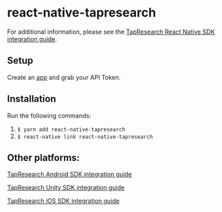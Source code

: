 # react-native-tapresearch

For additional information, please see the [TapResearch React Native SDK integration guide](https://supply-docs.tapresearch.com/docs/react-integration).

## Setup

Create an [app](https://www.tapresearch.com/supplier_dashboard/overview) and grab your API Token.


## Installation
Run the following commands:

1. `$ yarn add react-native-tapresearch`
2. `$ react-native link react-native-tapresearch`

## Other platforms:

[TapResearch Android SDK integration guide](https://supply-docs.tapresearch.com/docs/android-integration)

[TapResearch Unity SDK integration guide](https://supply-docs.tapresearch.com/docs/unity-integration)

[TapResearch iOS SDK integration guide](https://supply-docs.tapresearch.com/docs/ios-integration)
